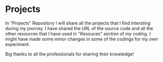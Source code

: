 # Projects
In "Projects" Repository I will share all the projects that I find intersting during my journey. 
I have shared the URL of the source code and all the other resources that I have used in "Resouces" section of my coding.
I might have made some minor changes in some of the codings for my own experiment.

Big thanks to all the professionals for sharing their knowledge!
